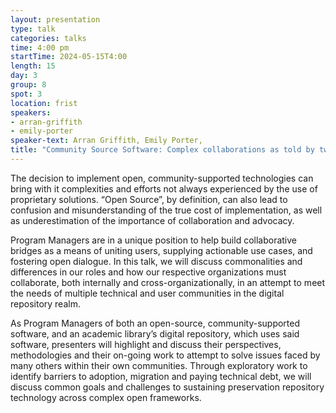 ```yaml
---
layout: presentation
type: talk
categories: talks
time: 4:00 pm
startTime: 2024-05-15T4:00
length: 15
day: 3
group: 8
spot: 3
location: frist
speakers:
- arran-griffith
- emily-porter
speaker-text: Arran Griffith, Emily Porter, 
title: "Community Source Software: Complex collaborations as told by two Program Managers"
---
```

The decision to implement open, community-supported technologies can bring with it complexities and efforts not always experienced by the use of proprietary solutions. “Open Source”, by definition, can also lead to confusion and misunderstanding of the true cost of implementation, as well as underestimation of the importance of collaboration and advocacy. 

Program Managers are in a unique position to help build collaborative bridges as a means of uniting users, supplying actionable use cases, and fostering open dialogue. In this talk, we will discuss commonalities and differences in our roles and how our respective organizations must collaborate, both internally and cross-organizationally, in an attempt to meet the needs of multiple technical and user communities in the digital repository realm.

As Program Managers of both an open-source, community-supported software, and an academic library’s digital repository, which uses said software, presenters will highlight and discuss their perspectives, methodologies and their on-going work to attempt to solve issues faced by many others within their own communities. Through exploratory work to identify barriers to adoption, migration and paying technical debt, we will discuss common goals and challenges to sustaining preservation repository technology across complex open frameworks.
